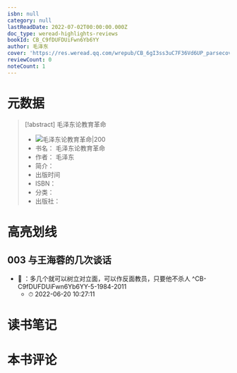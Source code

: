 ```yaml
---
isbn: null
category: null
lastReadDate: 2022-07-02T00:00:00.000Z
doc_type: weread-highlights-reviews
bookId: CB_C9fDUFDUiFwn6Yb6YY
author: 毛泽东
cover: 'https://res.weread.qq.com/wrepub/CB_6gI3ss3uC7F36Vd6UP_parsecover'
reviewCount: 0
noteCount: 1
---
```

# 元数据
> [!abstract] 毛泽东论教育革命
> - ![ 毛泽东论教育革命|200](https://res.weread.qq.com/wrepub/CB_6gI3ss3uC7F36Vd6UP_parsecover)
> - 书名： 毛泽东论教育革命
> - 作者： 毛泽东
> - 简介： 
> - 出版时间 
> - ISBN： 
> - 分类： 
> - 出版社： 

# 高亮划线

## 003 与王海蓉的几次谈话


- 📌 ：多几个就可以树立对立面，可以作反面教员，只要他不杀人 ^CB-C9fDUFDUiFwn6Yb6YY-5-1984-2011
    - ⏱ 2022-06-20 10:27:11 
# 读书笔记

# 本书评论
